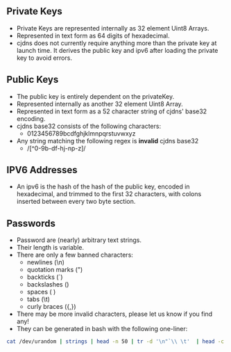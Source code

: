 ## Private Keys

* Private Keys are represented internally as 32 element Uint8 Arrays.
* Represented in text form as 64 digits of hexadecimal.
* cjdns does not currently require anything more than the private key at launch time. It derives the public key and ipv6 after loading the private key to avoid errors.

## Public Keys

* The public key is entirely dependent on the privateKey.
* Represented internally as another 32 element Uint8 Array.
* Represented in text form as a 52 character string of cjdns' base32 encoding.
* cjdns base32 consists of the following characters:
  + 0123456789bcdfghjklmnpqrstuvwxyz
* Any string matching the following regex is **invalid** cjdns base32
  + /[^0-9b-df-hj-np-z]/

## IPV6 Addresses

* An ipv6 is the hash of the hash of the public key, encoded in hexadecimal, and trimmed to the first 32 characters, with colons inserted between every two byte section.

## Passwords

* Password are (nearly) arbitrary text strings.
* Their length is variable.
* There are only a few banned characters:
  + newlines (\n)
  + quotation marks (")
  + backticks (`)
  + backslashes (\)
  + spaces ( )
  + tabs (\t)
  + curly braces ({,})
* There may be more invalid characters, please let us know if you find any!
* They can be generated in bash with the following one-liner:

```Bash
cat /dev/urandom | strings | head -n 50 | tr -d '\n"`\\ \t'  | head -c 50 && echo OR tr -cd '[:alnum:]' < /dev/urandom | fold -w32 | head -n20`
```
